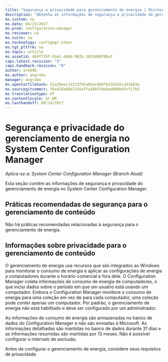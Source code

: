 ```yaml
---
title: "Segurança e privacidade para gerenciamento de energia | Microsoft Docs"
description: "Obtenha as informações de segurança e privacidade do gerenciamento de energia no System Center Configuration Manager."
ms.custom: na
ms.date: 04/23/2017
ms.prod: configuration-manager
ms.reviewer: na
ms.suite: na
ms.technology: configmgr-other
ms.tgt_pltfrm: na
ms.topic: article
ms.assetid: 469ff35f-59a1-484d-902b-107dd6070baf
caps.latest.revision: "5"
caps.handback.revision: "0"
author: arob98
ms.author: angrobe
manager: angrobe
ms.openlocfilehash: 51a29eec13373f92a65ac09dfb23d1b5cdd1683a
ms.sourcegitcommit: f6a428a8db7145affa388f59e0ad880bdfcf17b5
ms.translationtype: HT
ms.contentlocale: pt-BR
ms.lasthandoff: 09/14/2017
---
```

# <a name="security-and-privacy-for-power-management-in-system-center-configuration-manager"></a>Segurança e privacidade do gerenciamento de energia no System Center Configuration Manager

*Aplica-se a: System Center Configuration Manager (Branch Atual)*

Esta seção contém as informações de segurança e privacidade do gerenciamento de energia no System Center Configuration Manager.  

## <a name="security-best-practices-for-power-management"></a>Práticas recomendadas de segurança para o gerenciamento de conteúdo  
 Não há práticas recomendadas relacionadas à segurança para o gerenciamento de energia.  

## <a name="privacy-information-for-power-management"></a>Informações sobre privacidade para o gerenciamento de conteúdo  
 O gerenciamento de energia usa recursos que são integrados ao Windows para monitorar o consumo de energia e aplicar as configurações de energia a computadores durante o horário comercial e fora dele. O Configuration Manager coleta informações de consumo de energia de computadores, o que inclui dados sobre o período em que um usuário está usando um computador. Embora o Configuration Manager monitore o consumo de energia para uma coleção em vez de para cada computador, uma coleção pode conter apenas um computador. Por padrão, o gerenciamento de energia não está habilitado e deve ser configurado por um administrador.  

 As informações de consumo de energia são armazenadas no banco de dados do Configuration Manager e não são enviadas à Microsoft. As informações detalhadas são mantidas no banco de dados durante 31 dias e as informações resumidas são mantidas por 13 meses. Não é possível configurar o intervalo de exclusão.  

 Antes de configurar o gerenciamento de energia, considere seus requisitos de privacidade.  

